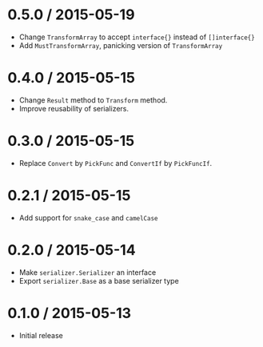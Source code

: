 # 0.5.0 / 2015-05-19

* Change `TransformArray` to accept `interface{}` instead of `[]interface{}`
* Add `MustTransformArray`, panicking version of `TransformArray`

# 0.4.0 / 2015-05-15

* Change `Result` method to `Transform` method.
* Improve reusability of serializers.

# 0.3.0 / 2015-05-15

* Replace `Convert` by `PickFunc` and `ConvertIf` by `PickFuncIf`.

# 0.2.1 / 2015-05-15

* Add support for `snake_case` and `camelCase`

# 0.2.0 / 2015-05-14

* Make `serializer.Serializer` an interface
* Export `serializer.Base` as a base serializer type

# 0.1.0 / 2015-05-13

* Initial release
